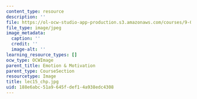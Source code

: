 ```yaml
---
content_type: resource
description: ''
file: https://ol-ocw-studio-app-production.s3.amazonaws.com/courses/9-00sc-introduction-to-psychology-fall-2011/188e6abc51a9645fdef14a938edc4308_lec15_chp.jpg
file_type: image/jpeg
image_metadata:
  caption: ''
  credit: ''
  image-alt: ''
learning_resource_types: []
ocw_type: OCWImage
parent_title: Emotion & Motivation
parent_type: CourseSection
resourcetype: Image
title: lec15_chp.jpg
uid: 188e6abc-51a9-645f-def1-4a938edc4308
---
```

